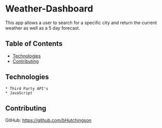 # Weather-Dashboard

  This app allows a user to search for a specific city and return the current weather as well as a 5 day forecast.
  
  ## Table of Contents

  - [Technologies](#technologies)
  - [Contributing](#contributing)
  

  
  ## Technologies

    * Third Party API's
    * JavaScript
  
  ## Contributing

  GitHub: https://github.com/bHutchingson